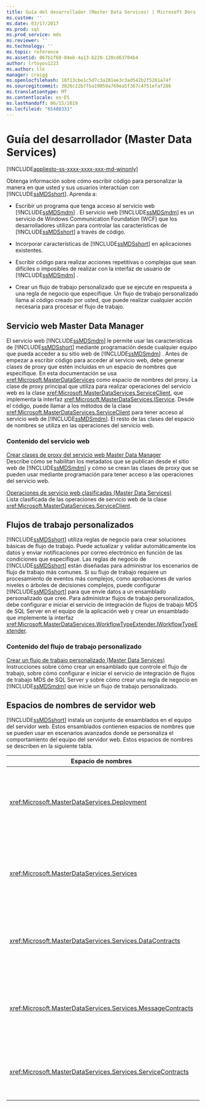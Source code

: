 ```yaml
---
title: Guía del desarrollador (Master Data Services) | Microsoft Docs
ms.custom: ''
ms.date: 03/17/2017
ms.prod: sql
ms.prod_service: mds
ms.reviewer: ''
ms.technology: ''
ms.topic: reference
ms.assetid: 067b1f69-84eb-4a13-b220-120cd63704b4
author: lrtoyou1223
ms.author: lle
manager: craigg
ms.openlocfilehash: 18f13cbe1c5d7c3a281ee3c3ad542b2f5281a74f
ms.sourcegitcommit: 3026c22b7fba19059a769ea5f367c4f51efaf286
ms.translationtype: MT
ms.contentlocale: es-ES
ms.lasthandoff: 06/15/2019
ms.locfileid: "65488331"
---
```

# <a name="master-data-services-developer-documentation"></a>Guía del desarrollador (Master Data Services)

[!INCLUDE[appliesto-ss-xxxx-xxxx-xxx-md-winonly](../../includes/appliesto-ss-xxxx-xxxx-xxx-md-winonly.md)]

  Obtenga información sobre cómo escribir código para personalizar la manera en que usted y sus usuarios interactúan con [!INCLUDE[ssMDSshort](../../includes/ssmdsshort-md.md)]. Aprenda a:  
  
-   Escribir un programa que tenga acceso al servicio web [!INCLUDE[ssMDSmdm](../../includes/ssmdsmdm-md.md)] . El servicio web [!INCLUDE[ssMDSmdm](../../includes/ssmdsmdm-md.md)] es un servicio de Windows Communication Foundation (WCF) que los desarrolladores utilizan para controlar las características de [!INCLUDE[ssMDSshort](../../includes/ssmdsshort-md.md)] a través de código.  
  
-   Incorporar características de [!INCLUDE[ssMDSshort](../../includes/ssmdsshort-md.md)] en aplicaciones existentes.  
  
-   Escribir código para realizar acciones repetitivas o complejas que sean difíciles o imposibles de realizar con la interfaz de usuario de [!INCLUDE[ssMDSmdm](../../includes/ssmdsmdm-md.md)] .  
  
-   Crear un flujo de trabajo personalizado que se ejecute en respuesta a una regla de negocio que especifique. Un flujo de trabajo personalizado llama al código creado por usted, que puede realizar cualquier acción necesaria para procesar el flujo de trabajo.  
  
## <a name="master-data-manager-web-service"></a>Servicio web Master Data Manager  
 El servicio web [!INCLUDE[ssMDSmdm](../../includes/ssmdsmdm-md.md)] le permite usar las características de [!INCLUDE[ssMDSshort](../../includes/ssmdsshort-md.md)] mediante programación desde cualquier equipo que pueda acceder a su sitio web de [!INCLUDE[ssMDSmdm](../../includes/ssmdsmdm-md.md)] . Antes de empezar a escribir código para acceder al servicio web, debe generar clases de proxy que estén incluidas en un espacio de nombres que especifique. En esta documentación se usa <xref:Microsoft.MasterDataServices> como espacio de nombres del proxy. La clase de proxy principal que utiliza para realizar operaciones del servicio web es la clase <xref:Microsoft.MasterDataServices.ServiceClient>, que implementa la interfaz <xref:Microsoft.MasterDataServices.IService>. Desde el código, puede llamar a los métodos de la clase <xref:Microsoft.MasterDataServices.ServiceClient> para tener acceso al servicio web de [!INCLUDE[ssMDSmdm](../../includes/ssmdsmdm-md.md)]. El resto de las clases del espacio de nombres se utiliza en las operaciones del servicio web.  
  
### <a name="web-service-content"></a>Contenido del servicio web  
 [Crear clases de proxy del servicio web Master Data Manager](../../master-data-services/develop/create-master-data-manager-web-service-proxy-classes.md)  
 Describe cómo se habilitan los metadatos que se publican desde el sitio web de [!INCLUDE[ssMDSmdm](../../includes/ssmdsmdm-md.md)] y cómo se crean las clases de proxy que se pueden usar mediante programación para tener acceso a las operaciones del servicio web.  
  
 [Operaciones de servicio web clasificadas &#40;Master Data Services&#41;](../../master-data-services/develop/categorized-web-service-operations-master-data-services.md)  
 Lista clasificada de las operaciones de servicio web de la clase <xref:Microsoft.MasterDataServices.ServiceClient>.  
  
## <a name="custom-workflows"></a>Flujos de trabajo personalizados  
 [!INCLUDE[ssMDSshort](../../includes/ssmdsshort-md.md)] utiliza reglas de negocio para crear soluciones básicas de flujo de trabajo. Puede actualizar y validar automáticamente los datos y enviar notificaciones por correo electrónico en función de las condiciones que especifique. Las reglas de negocio de [!INCLUDE[ssMDSshort](../../includes/ssmdsshort-md.md)] están diseñadas para administrar los escenarios de flujo de trabajo más comunes. Si su flujo de trabajo requiere un procesamiento de eventos más complejos, como aprobaciones de varios niveles o árboles de decisiones complejos, puede configurar [!INCLUDE[ssMDSshort](../../includes/ssmdsshort-md.md)] para que envíe datos a un ensamblado personalizado que cree. Para administrar flujos de trabajo personalizados, debe configurar e iniciar el servicio de integración de flujos de trabajo MDS de SQL Server en el equipo de la aplicación web y crear un ensamblado que implemente la interfaz <xref:Microsoft.MasterDataServices.WorkflowTypeExtender.IWorkflowTypeExtender>.  
  
### <a name="custom-workflow-content"></a>Contenido del flujo de trabajo personalizado  
 [Crear un flujo de trabajo personalizado &#40;Master Data Services&#41;](../../master-data-services/develop/create-a-custom-workflow-master-data-services.md)  
 Instrucciones sobre cómo crear un ensamblado que controle el flujo de trabajo, sobre cómo configurar e iniciar el servicio de integración de flujos de trabajo MDS de SQL Server y sobre cómo crear una regla de negocio en [!INCLUDE[ssMDSmdm](../../includes/ssmdsmdm-md.md)] que inicie un flujo de trabajo personalizado.  
  
## <a name="web-server-namespaces"></a>Espacios de nombres de servidor web  
 [!INCLUDE[ssMDSshort](../../includes/ssmdsshort-md.md)] instala un conjunto de ensamblados en el equipo del servidor web. Estos ensamblados contienen espacios de nombres que se pueden usar en escenarios avanzados donde se personaliza el comportamiento del equipo del servidor web. Estos espacios de nombres se describen en la siguiente tabla.  
  
|Espacio de nombres|Descripción|  
|---------------|-----------------|  
|<xref:Microsoft.MasterDataServices.Deployment>|Contiene clases que se pueden utilizar para crear un paquete de implementación de un modelo e implementar un paquete en una base de datos de [!INCLUDE[ssMDSshort](../../includes/ssmdsshort-md.md)] .|  
|<xref:Microsoft.MasterDataServices.Services>|Contiene una clase que recibe y procesa las operaciones del servicio web realizadas en el equipo del servidor web con la aplicación web de [!INCLUDE[ssMDSmdm](../../includes/ssmdsmdm-md.md)] .|  
|<xref:Microsoft.MasterDataServices.Services.DataContracts>|Contiene clases que definen cómo se pasan los datos del equipo cliente al equipo del servidor web a través de la aplicación web de [!INCLUDE[ssMDSmdm](../../includes/ssmdsmdm-md.md)] .|  
|<xref:Microsoft.MasterDataServices.Services.MessageContracts>|Contiene clases que definen cómo se pasan las solicitudes y respuestas del equipo cliente al equipo del servidor web a través de la aplicación web de [!INCLUDE[ssMDSmdm](../../includes/ssmdsmdm-md.md)] .|  
|<xref:Microsoft.MasterDataServices.Services.ServiceContracts>|Contiene la interfaz que define las operaciones que se pueden llamar a través del servicio web de [!INCLUDE[ssMDSmdm](../../includes/ssmdsmdm-md.md)] .|  
  
  
